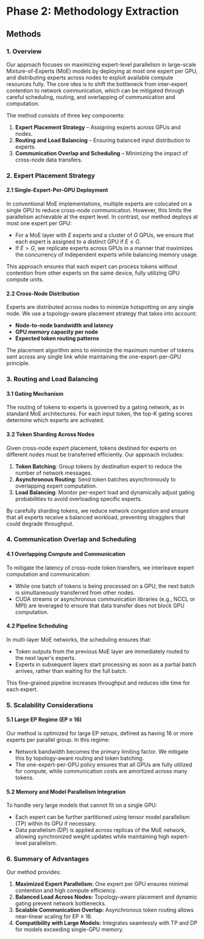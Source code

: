 # Phase 2: Methodology Extraction

## Methods

### 1. Overview
Our approach focuses on maximizing expert-level parallelism in large-scale Mixture-of-Experts (MoE) models by deploying at most one expert per GPU, and distributing experts across nodes to exploit available compute resources fully. The core idea is to shift the bottleneck from inter-expert contention to network communication, which can be mitigated through careful scheduling, routing, and overlapping of communication and computation.

The method consists of three key components:
1. **Expert Placement Strategy** – Assigning experts across GPUs and nodes.
2. **Routing and Load Balancing** – Ensuring balanced input distribution to experts.
3. **Communication Overlap and Scheduling** – Minimizing the impact of cross-node data transfers.

### 2. Expert Placement Strategy

#### 2.1 Single-Expert-Per-GPU Deployment
In conventional MoE implementations, multiple experts are colocated on a single GPU to reduce cross-node communication. However, this limits the parallelism achievable at the expert level. In contrast, our method deploys at most one expert per GPU:

- For a MoE layer with $E$ experts and a cluster of $G$ GPUs, we ensure that each expert is assigned to a distinct GPU if $E \leq G$.
- If $E > G$, we replicate experts across GPUs in a manner that maximizes the concurrency of independent experts while balancing memory usage.

This approach ensures that each expert can process tokens without contention from other experts on the same device, fully utilizing GPU compute units.

#### 2.2 Cross-Node Distribution
Experts are distributed across nodes to minimize hotspotting on any single node. We use a topology-aware placement strategy that takes into account:

- **Node-to-node bandwidth and latency**
- **GPU memory capacity per node**
- **Expected token routing patterns**

The placement algorithm aims to minimize the maximum number of tokens sent across any single link while maintaining the one-expert-per-GPU principle.

### 3. Routing and Load Balancing

#### 3.1 Gating Mechanism
The routing of tokens to experts is governed by a gating network, as in standard MoE architectures. For each input token, the top-K gating scores determine which experts are activated.

#### 3.2 Token Sharding Across Nodes
Given cross-node expert placement, tokens destined for experts on different nodes must be transferred efficiently. Our approach includes:

1. **Token Batching**: Group tokens by destination expert to reduce the number of network messages.
2. **Asynchronous Routing**: Send token batches asynchronously to overlapping expert computation.
3. **Load Balancing**: Monitor per-expert load and dynamically adjust gating probabilities to avoid overloading specific experts.

By carefully sharding tokens, we reduce network congestion and ensure that all experts receive a balanced workload, preventing stragglers that could degrade throughput.

### 4. Communication Overlap and Scheduling

#### 4.1 Overlapping Compute and Communication
To mitigate the latency of cross-node token transfers, we interleave expert computation and communication:

- While one batch of tokens is being processed on a GPU, the next batch is simultaneously transferred from other nodes.
- CUDA streams or asynchronous communication libraries (e.g., NCCL or MPI) are leveraged to ensure that data transfer does not block GPU computation.

#### 4.2 Pipeline Scheduling
In multi-layer MoE networks, the scheduling ensures that:

- Token outputs from the previous MoE layer are immediately routed to the next layer's experts.
- Experts in subsequent layers start processing as soon as a partial batch arrives, rather than waiting for the full batch.

This fine-grained pipeline increases throughput and reduces idle time for each expert.

### 5. Scalability Considerations

#### 5.1 Large EP Regime (EP ≥ 16)
Our method is optimized for large EP setups, defined as having 16 or more experts per parallel group. In this regime:

- Network bandwidth becomes the primary limiting factor. We mitigate this by topology-aware routing and token batching.
- The one-expert-per-GPU policy ensures that all GPUs are fully utilized for compute, while communication costs are amortized across many tokens.

#### 5.2 Memory and Model Parallelism Integration
To handle very large models that cannot fit on a single GPU:

- Each expert can be further partitioned using tensor model parallelism (TP) within its GPU if necessary.
- Data parallelism (DP) is applied across replicas of the MoE network, allowing synchronized weight updates while maintaining high expert-level parallelism.

### 6. Summary of Advantages
Our method provides:
1. **Maximized Expert Parallelism:** One expert per GPU ensures minimal contention and high compute efficiency.
2. **Balanced Load Across Nodes:** Topology-aware placement and dynamic gating prevent network bottlenecks.
3. **Scalable Communication Overlap:** Asynchronous token routing allows near-linear scaling for EP ≥ 16.
4. **Compatibility with Large Models:** Integrates seamlessly with TP and DP for models exceeding single-GPU memory.